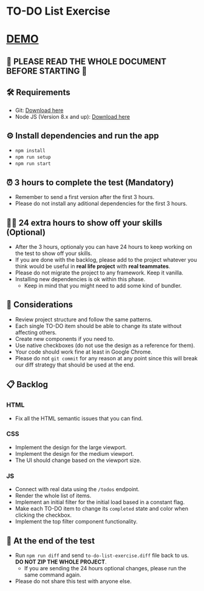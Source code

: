 # TO-DO List Exercise
# [DEMO](https://idcuadro82.github.io/todo-app-vanilla-javascript/)

## 🚨 PLEASE READ THE WHOLE DOCUMENT BEFORE STARTING 🚨

## 🛠 Requirements

- Git: [Download here](https://git-scm.com/downloads)
- Node JS (Version 8.x and up): [Download here](https://nodejs.org/en/download/)

## ⚙️ Install dependencies and run the app

- `npm install`
- `npm run setup`
- `npm run start`

## ⏰ 3 hours to complete the test (Mandatory)

- Remember to send a first version after the first 3 hours.
- Please do not install any aditional dependencies for the first 3 hours.

## 💪🏻 24 extra hours to show off your skills (Optional)

- After the 3 hours, optionaly you can have 24 hours to keep working on the test to show off your skills.
- If you are done with the backlog, please add to the project whatever you think would be useful in **real life project** with **real teammates**.
- Please do not migrate the project to any framework. Keep it vanilla.
- Installing new dependencies is ok within this phase.
  - Keep in mind that you might need to add some kind of bundler.

## 📖 Considerations

- Review project structure and follow the same patterns.
- Each single TO-DO item should be able to change its state without affecting others.
- Create new components if you need to.
- Use native checkboxes (do not use the design as a reference for them).
- Your code should work fine at least in Google Chrome.
- Please do not `git commit` for any reason at any point since this will break our diff strategy that should be used at the end.

## 📋 Backlog

### HTML

- Fix all the HTML semantic issues that you can find.

### CSS

- Implement the design for the large viewport.
- Implement the design for the medium viewport.
- The UI should change based on the viewport size.

### JS

- Connect with real data using the `/todos` endpoint.
- Render the whole list of items.
- Implement an initial filter for the initial load based in a constant flag.
- Make each TO-DO item to change its `completed` state and color when clicking the checkbox.
- Implement the top filter component functionality.

## 🏁 At the end of the test

- Run `npm run diff` and send `to-do-list-exercise.diff` file back to us. **DO NOT ZIP THE WHOLE PROJECT**.
  - If you are sending the 24 hours optional changes, please run the same command again.
- Please do not share this test with anyone else.
